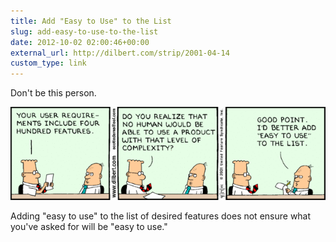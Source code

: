 ```yaml
---
title: Add "Easy to Use" to the List
slug: add-easy-to-use-to-the-list
date: 2012-10-02 02:00:46+00:00
external_url: http://dilbert.com/strip/2001-04-14
custom_type: link
---
```


Don't be this person.

![Dilbert comic strip for 04/14/2001](uploads/2012/10/2118.strip_.gif)

Adding "easy to use" to the list of desired features does not ensure what you've asked for will be "easy to use."
